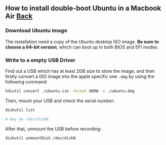 ## How to install double-boot Ubuntu in a Macbook Air [Back](./qa.md)

### Download Ubuntu image

The installation need a copy of the Ubuntu desktop ISO image. **Be sure to choose a 64-bit version**, which can boot up in both BIOS and EFI modes.

### Write to a empty USB Driver

Find out a USB which has at least 2GB size to store the image, and then firstly convert a ISO image into the apple specific one `.dmg` by using the following command:

```bash
hdiutil convert ./ubuntu.iso -format UDRW -o ./ubuntu.dmg
```

Then, mount your USB and check the serial number:

```bash
diskutil list

# may be /dev/diskN
```

After that, unmount the USB before recording:

```bash
diskutil unmountDisk /dev/diskN
```
